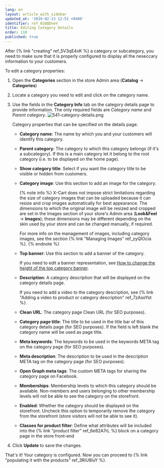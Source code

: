 ```yaml
---
lang: en
layout: article_with_sidebar
updated_at: '2019-02-13 12:52 +0400'
identifier: ref_02QQDneV
title: Editing Category Details
order: 110
published: true
---
```

After {% link "creating" ref_5V3qE4xK %} a category or subcategory, you need to make sure that it is properly configured to display all the neseccary information to your customers.

To edit a category properties:

1. Open the **Categories** section in the store Admin area (**Catalog** -> **Categories**)
2. Locate a category you need to edit and click on the category name. 
3. Use the fields in the **Category Info** tab on the category details page to provide information. 
   The only required fields are _Category name_ and _Parent category_.
   ![541-category-details.png]({{site.baseurl}}/attachments/ref_02QQDneV/541-category-details.png)

   Category properties that can be specified on the details page:

   * **Category name**: The name by which you and your customers will identify this category.
   * **Parent category**: The category to which this category belongs (if it's a subcategory). If this is a main category let it belong to the root category (i.e. to be displayed on the home page). 
   * **Show category title**: Select if you want the category title to be visible or hidden from customers.
   * **Category image**: Use this section to add an image for the category. 
     
     {% note info %}
     X-Cart does not impose strict limitations regarding the size of category images that can be uploaded because it can resize and crop images automatically for best appearance. The dimensions to which the original image will be resized and cropped are set in the Images section of your store's Admin area (**Look&Feel** -> **Images**); these dimensions may be different depending on the skin used by your store and can be changed manually, if required. 
     
     For more info on the management of images, including category images, see the section {% link "Managing Images" ref_zyQIOcia %}.
     {% endnote %}
   * **Top banner**: Use this section to add a banner of the category. 
     
     If you need to edit a banner representation, see [How to change the height of the top category banner](https://devs.x-cart.com/how-to_articles/how_to_change_the_height_of_the_top_category_banner.html "Editing Category Details").
   * **Description**: A category description that will be displayed on the category details page.
     
     If you need to add a video to the category description, see {% link "Adding a video to product or category description" ref_7zAsoYst %}.
   * **Clean URL**: The category page Clean URL (for SEO purposes).
   * **Category page title**: The title to be used in the title bar of this category details page (for SEO purposes). If the field is left blank the category name will be used as page title.
   * **Meta keywords**: The keywords to be used in the keywords META tag on the category page (for SEO purposes).
   * **Meta description**: The description to be used in the description META tag on the category page (for SEO purposes).
   * **Open Graph meta tags**: The custom META tags for sharing the category page on Facebook.
   * **Memberships**: Membership levels to which this category should be available. Non-members and users belonging to other membership levels will not be able to see the category on the storefront.
   * **Enabled**: Whether the category should be displayed on the storefront. Uncheck this option to temporarily remove the category from the storefront (store visitors will not be able to see it).
   * **Classes for product filter**: Define what attributes will be included into the {% link "product filter" ref_6e82A7rL %} block on a category page in the store front-end

4. Click **Update** to save the changes.

That's it! Your category is configured. Now you can proceed to {% link "populating it with the products" ref_3RiU8luY %}.
